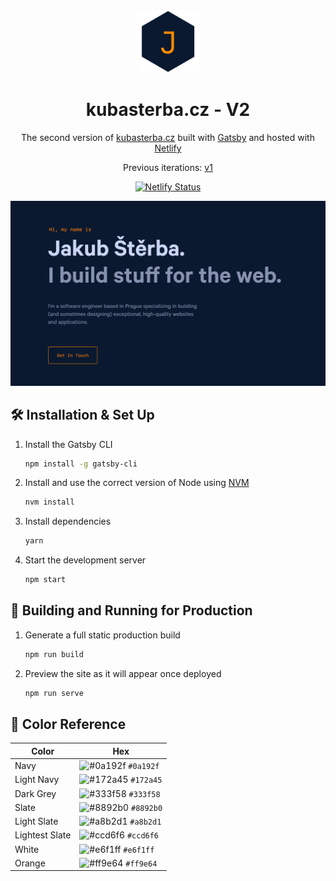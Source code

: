 <div align="center">
  <img alt="Logo" src="https://raw.githubusercontent.com/Esskimo/PersonalWeb/master/src/images/logo.png" width="100" />
</div>
<h1 align="center">
  kubasterba.cz - V2
</h1>
<p align="center">
  The second version of <a href="https://kubasterba.cz" target="_blank">kubasterba.cz</a> built with <a href="https://www.gatsbyjs.org/" target="_blank">Gatsby</a> and hosted with <a href="https://www.netlify.com/" target="_blank">Netlify</a>
</p>
<p align="center">
  Previous iterations:
  <a href="https://github.com/Esskimo/v1" target="_blank">v1</a>
</p>
<p align="center">
  <a href="https://app.netlify.com/sites/kubasterba/deploys" target="_blank">
    <img src="https://api.netlify.com/api/v1/badges/3ac2b758-3735-485d-9d3e-73f77cb29e53/deploy-status" alt="Netlify Status" />
  </a>
</p>

![demo](https://raw.githubusercontent.com/Esskimo/PersonalWeb/master/src/images/og.png)

## 🛠️ Installation & Set Up

1. Install the Gatsby CLI

   ```sh
   npm install -g gatsby-cli
   ```

2. Install and use the correct version of Node using [NVM](https://github.com/nvm-sh/nvm)

   ```sh
   nvm install
   ```

3. Install dependencies

   ```sh
   yarn
   ```

4. Start the development server

   ```sh
   npm start
   ```

## 🚀 Building and Running for Production

1. Generate a full static production build

   ```sh
   npm run build
   ```

1. Preview the site as it will appear once deployed

   ```sh
   npm run serve
   ```

## 🎨 Color Reference

| Color          | Hex                                                                |
| -------------- | ------------------------------------------------------------------ |
| Navy           | ![#0a192f](https://via.placeholder.com/10/0a192f?text=+) `#0a192f` |
| Light Navy     | ![#172a45](https://via.placeholder.com/10/0a192f?text=+) `#172a45` |
| Dark Grey      | ![#333f58](https://via.placeholder.com/10/333f58?text=+) `#333f58` |
| Slate          | ![#8892b0](https://via.placeholder.com/10/8892b0?text=+) `#8892b0` |
| Light Slate    | ![#a8b2d1](https://via.placeholder.com/10/a8b2d1?text=+) `#a8b2d1` |
| Lightest Slate | ![#ccd6f6](https://via.placeholder.com/10/ccd6f6?text=+) `#ccd6f6` |
| White          | ![#e6f1ff](https://via.placeholder.com/10/e6f1ff?text=+) `#e6f1ff` |
| Orange         | ![#ff9e64](https://via.placeholder.com/10/ff9e64?text=+) `#ff9e64` |
